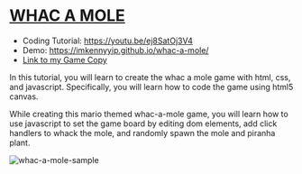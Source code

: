 # [WHAC A MOLE](https://youtu.be/ej8SatOj3V4)
- Coding Tutorial: https://youtu.be/ej8SatOj3V4
- Demo: https://imkennyyip.github.io/whac-a-mole/
- [Link to my Game Copy](https://alison-elvis.github.io/game)

In this tutorial, you will learn to create the whac a mole game with html, css, and javascript. Specifically, you will learn how to code the game using html5 canvas. 

While creating this mario themed whac-a-mole game, you will learn how to use javascript to set the game board by editing dom elements, add click handlers to whack the mole, and randomly spawn the mole and piranha plant.

![whac-a-mole-sample](https://user-images.githubusercontent.com/78777681/221445356-31d1e159-9e71-43cb-8d38-a6988b81051d.png)
